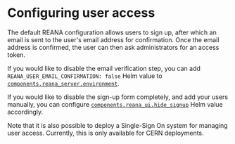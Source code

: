 # Configuring user access

The default REANA configuration allows users to sign up, after which
an email is sent to the user's email address for confirmation.  Once
the email address is confirmed, the user can then ask administrators
for an access token.

If you would like to disable the email verification step, you can add
`REANA_USER_EMAIL_CONFIRMATION: false` Helm value to [`components.reana_server.environment`](https://github.com/reanahub/reana/tree/master/helm/reana).

If you would like to disable the sign-up form completely, and add your
users manually, you can configure
[`components.reana_ui.hide_signup`](https://github.com/reanahub/reana/tree/master/helm/reana)
Helm value accordingly.

Note that it is also possible to deploy a Single-Sign On system for
managing user access. Currently, this is only available for CERN
deployments.
